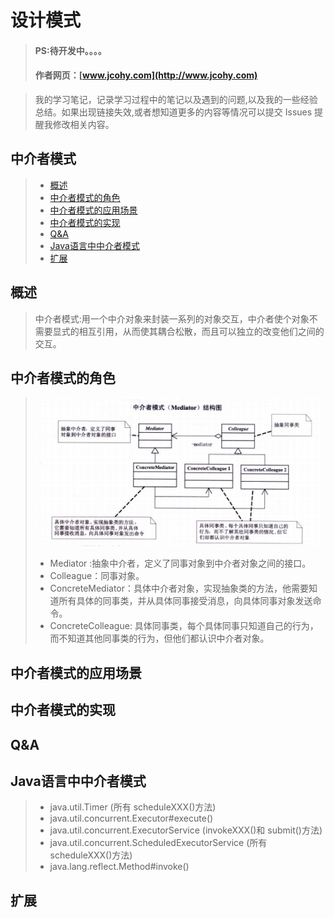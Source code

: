 


#  设计模式
> #### PS:待开发中。。。。
> #### 作者网页：[www.jcohy.com](http://www.jcohy.com)

>  我的学习笔记，记录学习过程中的笔记以及遇到的问题,以及我的一些经验总结。如果出现链接失效,或者想知道更多的内容等情况可以提交 Issues 提醒我修改相关内容。

## 中介者模式
> * [概述](#gaishu)
> * [中介者模式的角色](#role)
> * [中介者模式的应用场景](#sign)
> * [中介者模式的实现](#shixian)
> * [Q&A](#qa)
> * [Java语言中中介者模式](#java)
> * [扩展](#kuozhan)

<p id="gaishu">

##  概述

>  中介者模式:用一个中介对象来封装一系列的对象交互，中介者使个对象不需要显式的相互引用，从而使其耦合松散，而且可以独立的改变他们之间的交互。


<p id="role">

## 中介者模式的角色

>  ![结构图](https://github.com/jiachao23/jcohy-study-sample/blob/master/jcohy-study-designpattern/src/main/resources/static/images/mediator.png)
>  *  Mediator :抽象中介者，定义了同事对象到中介者对象之间的接口。
>  *  Colleague：同事对象。
>  *  ConcreteMediator：具体中介者对象，实现抽象类的方法，他需要知道所有具体的同事类，并从具体同事接受消息，向具体同事对象发送命令。
>  *  ConcreteColleague: 具体同事类，每个具体同事只知道自己的行为，而不知道其他同事类的行为，但他们都认识中介者对象。

<p id="sign">

##  中介者模式的应用场景



<p id="shixian">

## 中介者模式的实现



<p id="qa">

##  Q&A


<p id="java">

##  Java语言中中介者模式

>  *  java.util.Timer (所有 scheduleXXX()方法)
>  *  java.util.concurrent.Executor#execute()
>  *  java.util.concurrent.ExecutorService (invokeXXX()和 submit()方法)
>  *  java.util.concurrent.ScheduledExecutorService (所有 scheduleXXX()方法)
>  *  java.lang.reflect.Method#invoke()


<p id="kuozhan">

##  扩展

